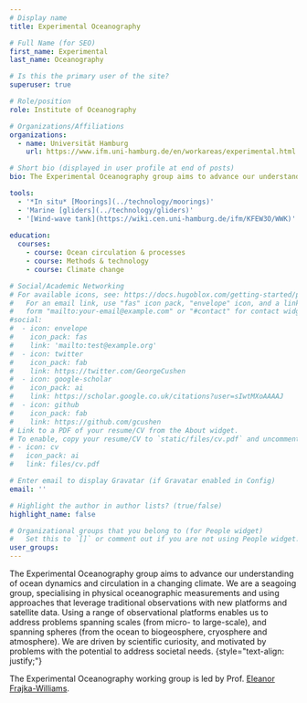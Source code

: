 ```yaml
---
# Display name
title: Experimental Oceanography

# Full Name (for SEO)
first_name: Experimental
last_name: Oceanography

# Is this the primary user of the site?
superuser: true

# Role/position
role: Institute of Oceanography

# Organizations/Affiliations
organizations:
  - name: Universität Hamburg
    url: https://www.ifm.uni-hamburg.de/en/workareas/experimental.html

# Short bio (displayed in user profile at end of posts)
bio: The Experimental Oceanography group aims to advance our understanding of ocean dynamics and circulation in a changing climate. We are a seagoing group, specialising in physical oceanographic measurements and using approaches that leverage traditional observations with new platforms and satellite data. Using a range of observational platforms enables us to address problems spanning scales (from micro- to large-scale), and spanning spheres (from the ocean to biogeosphere, cryosphere and atmosphere). We are driven by scientific curiosity, and motivated by problems with the potential to address societal needs.

tools:
  - '*In situ* [Moorings](../technology/moorings)'
  - 'Marine [gliders](../technology/gliders)'
  - '[Wind-wave tank](https://wiki.cen.uni-hamburg.de/ifm/KFEW3O/WWK)'
  
education:
  courses:
    - course: Ocean circulation & processes
    - course: Methods & technology
    - course: Climate change

# Social/Academic Networking
# For available icons, see: https://docs.hugoblox.com/getting-started/page-builder/#icons
#   For an email link, use "fas" icon pack, "envelope" icon, and a link in the
#   form "mailto:your-email@example.com" or "#contact" for contact widget.
#social:
#  - icon: envelope
#    icon_pack: fas
#    link: 'mailto:test@example.org'
#  - icon: twitter
#    icon_pack: fab
#    link: https://twitter.com/GeorgeCushen
#  - icon: google-scholar
#    icon_pack: ai
#    link: https://scholar.google.co.uk/citations?user=sIwtMXoAAAAJ
#  - icon: github
#    icon_pack: fab
#    link: https://github.com/gcushen
# Link to a PDF of your resume/CV from the About widget.
# To enable, copy your resume/CV to `static/files/cv.pdf` and uncomment the lines below.
# - icon: cv
#   icon_pack: ai
#   link: files/cv.pdf

# Enter email to display Gravatar (if Gravatar enabled in Config)
email: ''

# Highlight the author in author lists? (true/false)
highlight_name: false

# Organizational groups that you belong to (for People widget)
#   Set this to `[]` or comment out if you are not using People widget.
user_groups:
---
```

The Experimental Oceanography group aims to advance our understanding of ocean dynamics and circulation in a changing climate. We are a seagoing group, specialising in physical oceanographic measurements and using approaches that leverage traditional observations with new platforms and satellite data. Using a range of observational platforms enables us to address problems spanning scales (from micro- to large-scale), and spanning spheres (from the ocean to biogeosphere, cryosphere and atmosphere). We are driven by scientific curiosity, and motivated by problems with the potential to address societal needs.
{style="text-align: justify;"}

The Experimental Oceanography working group is led by Prof. [Eleanor Frajka-Williams](/authors/eleanor-frajka-williams).